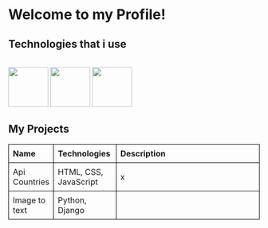 # Welcome to my Profile!

## Technologies that i use

<br/>
<div class="width:100%" >
<img height=80  src='https://user-images.githubusercontent.com/125974589/224845400-7f32f10f-c890-4173-b737-975e8ef0eb6a.png'>
<img height=80 src='https://user-images.githubusercontent.com/125974589/224845892-84c992f3-fe94-44ee-81d3-10e4260693a7.png'>
<img height=80 src='https://static-00.iconduck.com/assets.00/node-js-icon-454x512-nztofx17.png'>
   <br/>

   
   ## My Projects
   
<html lang="pl">
<head>
    <meta charset="UTF-8">
    <meta name="viewport" content="width=device-width, initial-scale=1.0">
</head>
     <style>
        table {
            width: 100%;
            border-collapse: collapse;
        }
        th, td {
            border: 1px solid black;
            padding: 8px;
            text-align: left;
        }
        .col1 {
            width: 15%;
        }
        .col2 {
            width: 25%;
        }
        .col3 {
            width: 60%;
        }
    </style>
<body>
    <table>
        <thead>
            <tr>
                <th class="col1">Name</th>
                <th class="col2">Technologies</th>
                <th class="col3">Description</th>
            </tr>
        </thead>
        <tbody>
            <tr>
                <td class="col1">Api Countries</td>
                <td class="col2">HTML, CSS, JavaScript</td>
                <td class="col3">x</td>
            </tr>
            <tr>
                <td class="col1">Image to text</td>
                <td class="col2">Python, Django</td>
                <td class="col3"></td>
            </tr>
        </tbody>
    </table>
</body>
</html>
</div>
